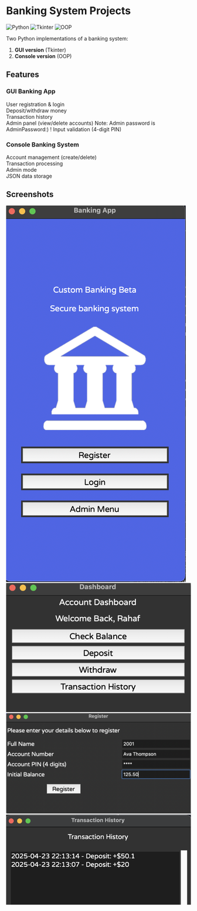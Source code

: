 # Banking System Projects

![Python](https://img.shields.io/badge/Python-3.8+-blue)
![Tkinter](https://img.shields.io/badge/GUI-Tkinter-green)
![OOP](https://img.shields.io/badge/Paradigm-OOP-orange)

Two Python implementations of a banking system:
1. **GUI version** (Tkinter)
2. **Console version** (OOP)

## Features

### GUI Banking App
User registration & login  
Deposit/withdraw money  
Transaction history  
Admin panel (view/delete accounts)
Note: Admin password is AdminPassword:) !
Input validation (4-digit PIN)  

### Console Banking System
Account management (create/delete)  
Transaction processing  
Admin mode  
JSON data storage  

## Screenshots
![Main Menu](screenshots/mainMenu.png)
![Login Screen](screenshots/Login.png)
![Registraion Screen](screenshots/Registration.png)
![Transaction History](screenshots/History.png)



